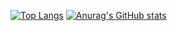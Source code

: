 [![Top Langs](https://github-readme-stats.vercel.app/api/top-langs/?username=lukiet)](https://github.com/anuraghazra/github-readme-stats)
[![Anurag's GitHub stats](https://github-readme-stats.vercel.app/api?username=lukiet)](https://github.com/anuraghazra/github-readme-stats)
